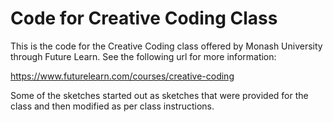 # Code for Creative Coding Class

This is the code for the Creative Coding class
offered by Monash University through Future Learn.
See the following url for more information:

https://www.futurelearn.com/courses/creative-coding

Some of the sketches started out as sketches that were
provided for the class and then modified as per class
instructions.
